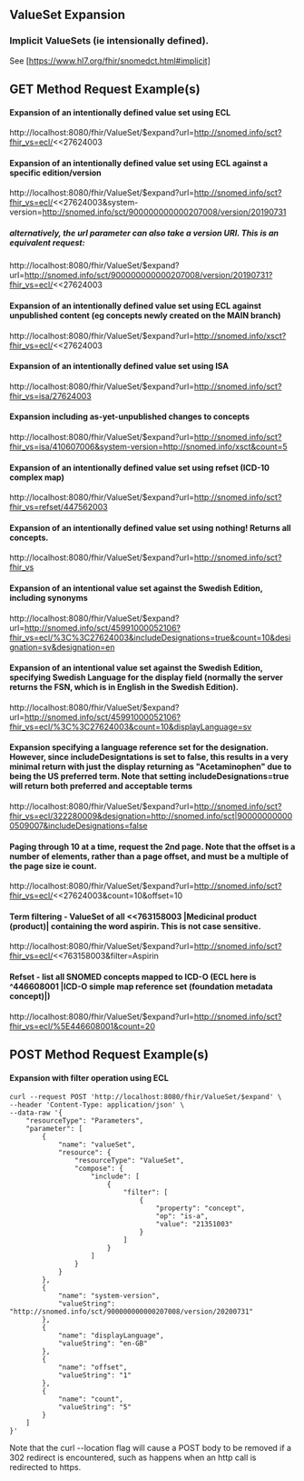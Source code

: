 ## ValueSet Expansion

### Implicit ValueSets (ie intensionally defined). 
See  [https://www.hl7.org/fhir/snomedct.html#implicit]

## GET Method Request Example(s)

#### Expansion of an intentionally defined value set using ECL
http://localhost:8080/fhir/ValueSet/$expand?url=http://snomed.info/sct?fhir_vs=ecl/<<27624003

#### Expansion of an intentionally defined value set using ECL against a specific edition/version
http://localhost:8080/fhir/ValueSet/$expand?url=http://snomed.info/sct?fhir_vs=ecl/<<27624003&system-version=http://snomed.info/sct/900000000000207008/version/20190731

##### alternatively, the url parameter can also take a version URI.  This is an equivalent request:
http://localhost:8080/fhir/ValueSet/$expand?url=http://snomed.info/sct/900000000000207008/version/20190731?fhir_vs=ecl/<<27624003

#### Expansion of an intentionally defined value set using ECL against unpublished content (eg concepts newly created on the MAIN branch)
http://localhost:8080/fhir/ValueSet/$expand?url=http://snomed.info/xsct?fhir_vs=ecl/<<27624003

#### Expansion of an intentionally defined value set using ISA
http://localhost:8080/fhir/ValueSet/$expand?url=http://snomed.info/sct?fhir_vs=isa/27624003

#### Expansion including as-yet-unpublished changes to concepts
http://localhost:8080/fhir/ValueSet/$expand?url=http://snomed.info/sct?fhir_vs=isa/410607006&system-version=http://snomed.info/xsct&count=5

#### Expansion of an intentionally defined value set using refset (ICD-10 complex map)
http://localhost:8080/fhir/ValueSet/$expand?url=http://snomed.info/sct?fhir_vs=refset/447562003

#### Expansion of an intentionally defined value set using nothing!  Returns all concepts.
http://localhost:8080/fhir/ValueSet/$expand?url=http://snomed.info/sct?fhir_vs

#### Expansion of an intentional value set against the Swedish Edition, including synonyms
http://localhost:8080/fhir/ValueSet/$expand?url=http://snomed.info/sct/45991000052106?fhir_vs=ecl/%3C%3C27624003&includeDesignations=true&count=10&designation=sv&designation=en

#### Expansion of an intentional value set against the Swedish Edition, specifying Swedish Language for the display field (normally the server returns the FSN, which is in English in the Swedish Edition).
http://localhost:8080/fhir/ValueSet/$expand?url=http://snomed.info/sct/45991000052106?fhir_vs=ecl/%3C%3C27624003&count=10&displayLanguage=sv

#### Expansion specifying a language reference set for the designation.  However, since includeDesigntations is set to false, this results in a very minimal return with just the display returning as "Acetaminophen" due to being the US preferred term.   Note that setting includeDesignations=true will return both preferred and acceptable terms
http://localhost:8080/fhir/ValueSet/$expand?url=http://snomed.info/sct?fhir_vs=ecl/322280009&designation=http://snomed.info/sct|900000000000509007&includeDesignations=false

#### Paging through 10 at a time, request the 2nd page.  Note that the offset is a number of elements, rather than a page offset, and must be a multiple of the page size ie count.
http://localhost:8080/fhir/ValueSet/$expand?url=http://snomed.info/sct?fhir_vs=ecl/<<27624003&count=10&offset=10

#### Term filtering - ValueSet of all <<763158003 |Medicinal product (product)| containing the word aspirin.  This is not case sensitive.
http://localhost:8080/fhir/ValueSet/$expand?url=http://snomed.info/sct?fhir_vs=ecl/<<763158003&filter=Aspirin

#### Refset - list all SNOMED concepts mapped to ICD-O  (ECL here is ^446608001 |ICD-O simple map reference set (foundation metadata concept)|)
http://localhost:8080/fhir/ValueSet/$expand?url=http://snomed.info/sct?fhir_vs=ecl/%5E446608001&count=20

## POST Method Request Example(s)

#### Expansion with filter operation using ECL

```
curl --request POST 'http://localhost:8080/fhir/ValueSet/$expand' \
--header 'Content-Type: application/json' \
--data-raw '{
    "resourceType": "Parameters",
    "parameter": [
        {
            "name": "valueSet",
            "resource": {
            	"resourceType": "ValueSet",
                "compose": {
                    "include": [
                        {
                            "filter": [
                                {
                                    "property": "concept",
                                    "op": "is-a",
                                    "value": "21351003"
                                }
                            ]
                        }
                    ]
                }
            }
        },
        {
            "name": "system-version",
            "valueString": "http://snomed.info/sct/900000000000207008/version/20200731"
        },
        {
            "name": "displayLanguage",
            "valueString": "en-GB"
        },
        {
            "name": "offset",
            "valueString": "1"
        },
        {
            "name": "count",
            "valueString": "5"
        }
    ]
}'
```
Note that the curl --location flag will cause a POST body to be removed if a 302 redirect is encountered, such as happens when an http call is redirected to https.
